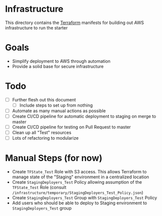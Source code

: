 # Infrastructure
This directory contains the [Terraform](https://www.terraform.io/) manifests for building out AWS infrastructure to run the starter

# Goals
- Simplify deployment to AWS through automation
- Provide a solid base for secure infrastructure

# Todo
- [ ] Further flesh out this document
  - [ ] Include steps to set up from nothing
- [ ] Automate as many manual actions as possible
- [ ] Create CI/CD pipeline for automatic deployment to staging on merge to master
- [ ] Create CI/CD pipeline for testing on Pull Request to master
- [ ] Clean up all "Test" resources
- [ ] Lots of refactoring to modularize

# Manual Steps (for now)
- Create `TFState_Test` Role with S3 access. This allows Terraform to manage state of the "Staging" environment in a centralized location
- Create `StagingDeployers_Test` Policy allowing assumption of the `TFState_Test` Role (consult `/infrastructure/temporary/StagingDeployers_Test_Policy.json`)
- Create `StagingDeployers_Test` Group with `StagingDeployers_Test` Policy
- Add users who should be able to deploy to Staging environment to `StagingDeployers_Test` group